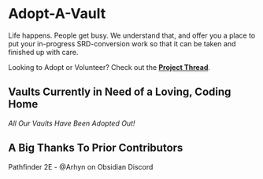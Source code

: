 # Adopt-A-Vault

Life happens. People get busy. We understand that, and offer you a place to put your in-progress SRD-conversion work so that it can be taken and finished up with care.

Looking to Adopt or Volunteer? Check out the [**Project Thread**](https://github.com/ObsidianTTRPGProject/ObsidianTTRPGShare/issues/4).  

## Vaults Currently in Need of a Loving, Coding Home

*All Our Vaults Have Been Adopted Out!*

## A Big Thanks To Prior Contributors

Pathfinder 2E - @Arhyn on Obsidian Discord
